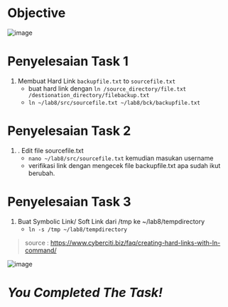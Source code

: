 # Objective
![image](https://github.com/diotriandika/learn-networking/assets/109568349/69e9a05e-3016-4d12-bc12-0c0411ca3c78)
# Penyelesaian Task 1
1. Membuat Hard Link `backupfile.txt` to `sourcefile.txt`
   - buat hard link dengan `ln /source_directory/file.txt /destionation_directory/filebackup.txt`
   - `ln ~/lab8/src/sourcefile.txt ~/lab8/bck/backupfile.txt`
# Penyelesaian Task 2
1. . Edit file sourcefile.txt
   - `nano ~/lab8/src/sourcefile.txt` kemudian masukan username
   - verifikasi link dengan mengecek file backupfile.txt apa sudah ikut berubah.
# Penyelesaian Task 3
1. Buat Symbolic Link/ Soft Link dari /tmp ke ~/lab8/tempdirectory
   - `ln -s /tmp ~/lab8/tempdirectory`

> source : https://www.cyberciti.biz/faq/creating-hard-links-with-ln-command/

![image](https://github.com/diotriandika/learn-networking/assets/109568349/436004a1-bc40-4c32-bc83-c03991fa5155)
# **_You Completed The Task!_**
